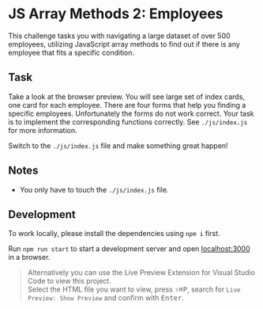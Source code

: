 # JS Array Methods 2: Employees

This challenge tasks you with navigating a large dataset of over 500 employees, utilizing JavaScript array methods to find out if there is any employee that fits a specific condition.

## Task

Take a look at the browser preview. You will see large set of index cards, one card for each employee. There are four forms that help you finding a specific employees. Unfortunately the forms do not work correct. Your task is to implement the corresponding functions correctly. See `./js/index.js` for more information.

Switch to the `./js/index.js` file and make something great happen!

## Notes

- You only have to touch the `./js/index.js` file.

## Development

To work locally, please install the dependencies using `npm i` first.

Run `npm run start` to start a development server and open [localhost:3000](http://localhost:3000) in a browser.

> Alternatively you can use the Live Preview Extension for Visual Studio Code to view this project.  
> Select the HTML file you want to view, press <kbd>⇧</kbd><kbd>⌘</kbd><kbd>P</kbd>, search for `Live Preview: Show Preview` and confirm with <kbd>Enter</kbd>.
